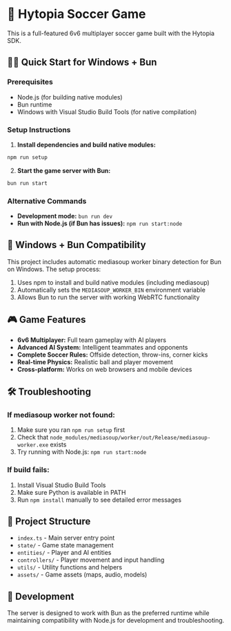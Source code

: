 # 🚀 Hytopia Soccer Game

This is a full-featured 6v6 multiplayer soccer game built with the Hytopia SDK.

## 🏃‍♂️ Quick Start for Windows + Bun

### Prerequisites
- Node.js (for building native modules)
- Bun runtime
- Windows with Visual Studio Build Tools (for native compilation)

### Setup Instructions

1. **Install dependencies and build native modules:**
```bash
npm run setup
```

2. **Start the game server with Bun:**
```bash
bun run start
```

### Alternative Commands

- **Development mode:** `bun run dev`
- **Run with Node.js (if Bun has issues):** `npm run start:node`

## 🔧 Windows + Bun Compatibility

This project includes automatic mediasoup worker binary detection for Bun on Windows. The setup process:

1. Uses npm to install and build native modules (including mediasoup)
2. Automatically sets the `MEDIASOUP_WORKER_BIN` environment variable
3. Allows Bun to run the server with working WebRTC functionality

## 🎮 Game Features

- **6v6 Multiplayer:** Full team gameplay with AI players
- **Advanced AI System:** Intelligent teammates and opponents
- **Complete Soccer Rules:** Offside detection, throw-ins, corner kicks
- **Real-time Physics:** Realistic ball and player movement
- **Cross-platform:** Works on web browsers and mobile devices

## 🛠️ Troubleshooting

### If mediasoup worker not found:
1. Make sure you ran `npm run setup` first
2. Check that `node_modules/mediasoup/worker/out/Release/mediasoup-worker.exe` exists
3. Try running with Node.js: `npm run start:node`

### If build fails:
1. Install Visual Studio Build Tools
2. Make sure Python is available in PATH
3. Run `npm install` manually to see detailed error messages

## 📁 Project Structure

- `index.ts` - Main server entry point
- `state/` - Game state management
- `entities/` - Player and AI entities
- `controllers/` - Player movement and input handling
- `utils/` - Utility functions and helpers
- `assets/` - Game assets (maps, audio, models)

## 🎯 Development

The server is designed to work with Bun as the preferred runtime while maintaining compatibility with Node.js for development and troubleshooting.
